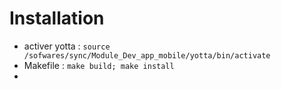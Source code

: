 # Installation

- activer yotta : `source /sofwares/sync/Module_Dev_app_mobile/yotta/bin/activate`
- Makefile : `make build; make install`
- 
